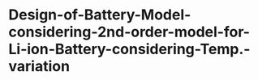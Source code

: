# Design-of-Battery-Model-considering-2nd-order-model-for-Li-ion-Battery-considering-Temp.-variation